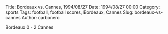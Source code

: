 Title: Bordeaux vs. Cannes, 1994/08/27
Date: 1994/08/27 00:00
Category: sports
Tags: football, football scores, Bordeaux, Cannes
Slug: bordeaux-vs-cannes
Author: carbonero


Bordeaux 0 - 2 Cannes
